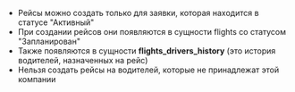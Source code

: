 - Рейсы можно создать только для заявки, которая находится в статусе "Активный"
- При создании рейсов они появляются в сущности flights со статусом "Запланирован"
- Также появляются в сущности **flights_drivers_history** (это история водителей, назначенных на рейс)  
- Нельзя создать рейсы на водителей, которые не принадлежат этой компании